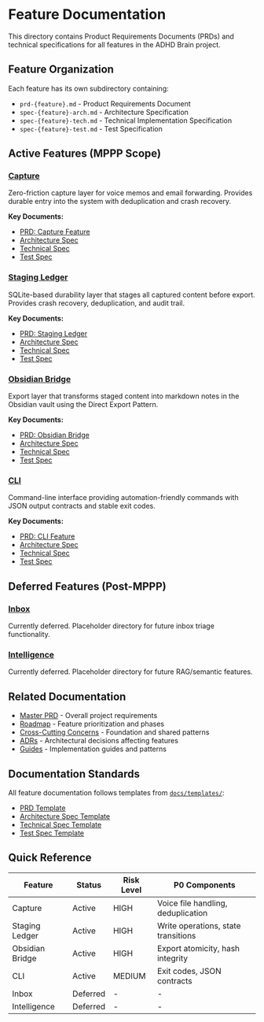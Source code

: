 # Feature Documentation

This directory contains Product Requirements Documents (PRDs) and technical specifications for all features in the ADHD Brain project.

## Feature Organization

Each feature has its own subdirectory containing:
- `prd-{feature}.md` - Product Requirements Document
- `spec-{feature}-arch.md` - Architecture Specification
- `spec-{feature}-tech.md` - Technical Implementation Specification
- `spec-{feature}-test.md` - Test Specification

## Active Features (MPPP Scope)

### [Capture](./capture/)
Zero-friction capture layer for voice memos and email forwarding. Provides durable entry into the system with deduplication and crash recovery.

**Key Documents:**
- [PRD: Capture Feature](./capture/prd-capture.md)
- [Architecture Spec](./capture/spec-capture-arch.md)
- [Technical Spec](./capture/spec-capture-tech.md)
- [Test Spec](./capture/spec-capture-test.md)

### [Staging Ledger](./staging-ledger/)
SQLite-based durability layer that stages all captured content before export. Provides crash recovery, deduplication, and audit trail.

**Key Documents:**
- [PRD: Staging Ledger](./staging-ledger/prd-staging.md)
- [Architecture Spec](./staging-ledger/spec-staging-arch.md)
- [Technical Spec](./staging-ledger/spec-staging-tech.md)
- [Test Spec](./staging-ledger/spec-staging-test.md)

### [Obsidian Bridge](./obsidian-bridge/)
Export layer that transforms staged content into markdown notes in the Obsidian vault using the Direct Export Pattern.

**Key Documents:**
- [PRD: Obsidian Bridge](./obsidian-bridge/prd-obsidian.md)
- [Architecture Spec](./obsidian-bridge/spec-obsidian-arch.md)
- [Technical Spec](./obsidian-bridge/spec-obsidian-tech.md)
- [Test Spec](./obsidian-bridge/spec-obsidian-test.md)

### [CLI](./cli/)
Command-line interface providing automation-friendly commands with JSON output contracts and stable exit codes.

**Key Documents:**
- [PRD: CLI Feature](./cli/prd-cli.md)
- [Architecture Spec](./cli/spec-cli-arch.md)
- [Technical Spec](./cli/spec-cli-tech.md)
- [Test Spec](./cli/spec-cli-test.md)

## Deferred Features (Post-MPPP)

### [Inbox](./inbox/)
Currently deferred. Placeholder directory for future inbox triage functionality.

### [Intelligence](./intelligence/)
Currently deferred. Placeholder directory for future RAG/semantic features.

## Related Documentation

- [Master PRD](../master/prd-master.md) - Overall project requirements
- [Roadmap](../master/roadmap.md) - Feature prioritization and phases
- [Cross-Cutting Concerns](../cross-cutting/) - Foundation and shared patterns
- [ADRs](../adr/) - Architectural decisions affecting features
- [Guides](../guides/) - Implementation guides and patterns

## Documentation Standards

All feature documentation follows templates from [`docs/templates/`](../templates/):
- [PRD Template](../templates/prd-template.md)
- [Architecture Spec Template](../templates/arch-spec-template.md)
- [Technical Spec Template](../templates/tech-spec-template.md)
- [Test Spec Template](../templates/test-spec-template.md)

## Quick Reference

| Feature | Status | Risk Level | P0 Components |
|---------|--------|------------|---------------|
| Capture | Active | HIGH | Voice file handling, deduplication |
| Staging Ledger | Active | HIGH | Write operations, state transitions |
| Obsidian Bridge | Active | HIGH | Export atomicity, hash integrity |
| CLI | Active | MEDIUM | Exit codes, JSON contracts |
| Inbox | Deferred | - | - |
| Intelligence | Deferred | - | - |